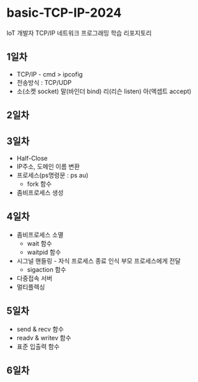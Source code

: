# basic-TCP-IP-2024
IoT 개발자 TCP/IP 네트워크 프로그래밍 학습 리포지토리

## 1일차
- TCP/IP - cmd > ipcofig
- 전송방식 : TCP/UDP
- 소(소켓 socket) 말(바인더 bind) 리(리슨 listen) 아(엑셉트 accept)

## 2일차

## 3일차
- Half-Close
- IP주소, 도메인 이름 변환
- 프로세스(ps명령문 : ps au)
    - fork 함수 
- 좀비프로세스 생성

## 4일차
- 좀비프로세스 소멸
    - wait 함수
    - waitpid 함수
- 시그널 핸들링 - 자식 프로세스 종료 인식 부모 프로세스에게 전달
    - sigaction 함수
- 다중접속 서버
- 멀티플렉싱

## 5일차
- send & recv 함수
- readv & writev 함수
- 표준 입출력 함수

## 6일차
